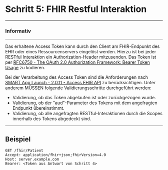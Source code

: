 # Schritt 5: FHIR Restful Interaktion

---
### Informativ
---

Das erhaltene Access Token kann durch den Client am FHIR-Endpunkt des EHR oder eines Ressourcenservers eingelöst werden. Hierzu ist bei jeder RESTful Interaktion ein Authorization-Header mitzusenden. Das Token ist per [RFC6750 -  The OAuth 2.0 Authorization Framework: Bearer Token Usage](https://datatracker.ietf.org/doc/html/rfc6750) zu kodieren.

Bei der Verarbeitung des Access Token sind die Anforderungen nach [SMART App Launch - 2.0.11 - Access FHIR API](https://hl7.org/fhir/smart-app-launch/STU2/app-launch.html#access-fhir-api) zu berücksichtigen. Unter anderem MÜSSEN folgende Validierungsschritte durchgeführt werden:

- Validierung, ob das Token abgelaufen ist oder zurückgezogen wurde.
- Validierung, ob der "aud"-Parameter des Tokens mit dem angefragten Endpunkt übereinstimmt.
- Validierung, ob alle angefragten RESTful-Interaktionen durch die Scopes innerhalb des Tokens abgedeckt sind.

----

## Beispiel

```
GET /fhir/Patient
Accept: application/fhir+json;fhirVersion=4.0
Host: server.example.com
Bearer: <Token aus Antwort von Schritt 4>
```